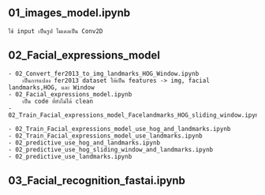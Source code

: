 ##	01_images_model.ipynb
	ใช้ input เป็นรูป โมเดลเป็น Conv2D

##	02_Facial_expressions_model
	- 02_Convert_fer2013_to_img_landmarks_HOG_Window.ipynb
		เป็นการแปลง fer2013 dataset ให้เป็น features -> img, facial landmarks,HOG, และ Window
	- 02_Facial_expressions_model.ipynb
		เป็น code ที่ยังไม่ได้ clean
	- 02_Train_Facial_expressions_model_Facelandmarks_HOG_sliding_window.ipynb
	
	- 02_Train_Facial_expressions_model_use_hog_and_landmarks.ipynb
	- 02_Train_Facial_expressions_model_use_landmarks.ipynb
	- 02_predictive_use_hog_and_landmarks.ipynb
	- 02_predictive_use_hog_sliding_window_and_landmarks.ipynb
	- 02_predictive_use_landmarks.ipynb
	

##	03_Facial_recognition_fastai.ipynb